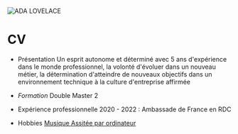 
![ADA LOVELACE ](https://logo-marque.com/wp-content/uploads/2020/09/Linux-Embleme.png)

# CV
* Présentation
Un esprit autonome et déterminé avec 5 ans d'expérience dans le monde professionnel, la volonté d'évoluer dans un nouveau métier, la détermination d'atteindre de nouveaux objectifs dans un environnement technique à la culture d'entreprise affirmée
* _Formation_
Double Master 2

* Expérience professionnelle
2020 - 2022 : Ambassade de France en RDC

* Hobbies
[Musique Assitée par ordinateur](https://www.ableton.com/)
